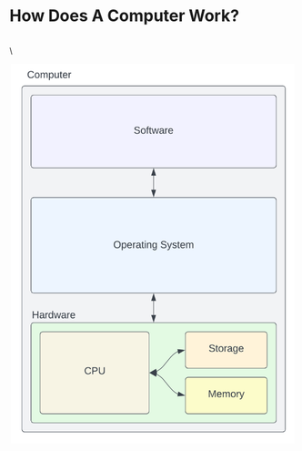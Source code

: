 # How Does A Computer Work?

\
\

<center><img src="./computer.png" alt="drawing" width="500"></center>